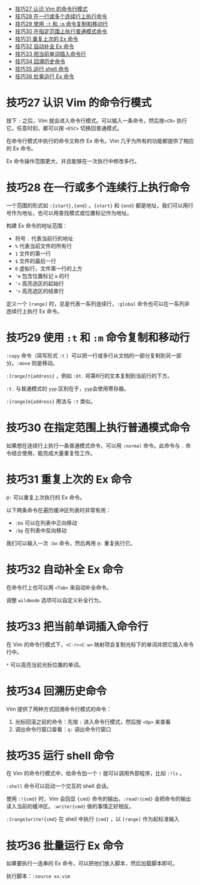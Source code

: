 - [技巧27 认识 Vim 的命令行模式](#技巧27-认识-vim-的命令行模式)
- [技巧28 在一行或多个连续行上执行命令](#技巧28-在一行或多个连续行上执行命令)
- [技巧29 使用 `:t` 和 `:m` 命令复制和移动行](#技巧29-使用-t-和-m-命令复制和移动行)
- [技巧30 在指定范围上执行普通模式命令](#技巧30-在指定范围上执行普通模式命令)
- [技巧31 重复上次的 Ex 命令](#技巧31-重复上次的-ex-命令)
- [技巧32 自动补全 Ex 命令](#技巧32-自动补全-ex-命令)
- [技巧33 把当前单词插入命令行](#技巧33-把当前单词插入命令行)
- [技巧34 回溯历史命令](#技巧34-回溯历史命令)
- [技巧35 运行 shell 命令](#技巧35-运行-shell-命令)
- [技巧36 批量运行 Ex 命令](#技巧36-批量运行-ex-命令)


# 技巧27 认识 Vim 的命令行模式

按下 `:` 之后，Vim 就会进入命令行模式。可以输入一条命令，然后按`<CR>` 执行它。任意时刻，都可以按 `<ESC>` 切换回普通模式。

在命令行模式中执行的命令又称作 Ex 命令。Vim 几乎为所有的功能都提供了相应的 Ex 命令。

Ex 命令操作范围更大，并且能够在一次执行中修改多行。

# 技巧28 在一行或多个连续行上执行命令

一个范围的形式如 `:{start},{end}` 。`{start}` 和 `{end}` 都是地址，我们可以用行号作为地址，也可以用查找模式或位置标记作为地址。

构建 Ex 命令的地址范围：
- 符号 `.` 代表当前行的地址
- `%` 代表当前文件的所有行
- `1` 文件的第一行
- `$` 文件的最后一行
- `0` 虚拟行，文件第一行的上方
- `'m` 包含位置标记 `m` 的行
- `'<` 高亮选区的起始行
- `'>` 高亮选区的结束行

定义一个 `[range]` 时，总是代表一系列连续行，`:global` 命令也可以在一系列非连续行上执行 Ex 命令。

# 技巧29 使用 `:t` 和 `:m` 命令复制和移动行

`:copy` 命令（简写形式 `:t` ）可以把一行或多行从文档的一部分复制到另一部分。`:move` 则是移动。

`:[range]t{address}` ，例如 `:6t.` 将第6行的文本复制到当前行的下方。

`:t.` 与普通模式的 `yyp` 区别在于，`yyp`会使用寄存器。

`:[range]m{address}` 用法与 `:t` 类似。

# 技巧30 在指定范围上执行普通模式命令

如果想在连续行上执行一条普通模式命令，可以用 `:normal` 命令。此命令与 `.` 命令结合使用，能完成大量重复性工作。

# 技巧31 重复上次的 Ex 命令

`@:` 可以重复上次执行的 Ex 命令。

以下两条命令在遍历缓冲区列表时非常有用：
- `:bn` 可以在列表中正向移动
- `:bp` 在列表中反向移动

我们可以输入一次 `:bn` 命令，然后再用 `@:` 重复执行它。

# 技巧32 自动补全 Ex 命令

在命令行上也可以用 `<Tab>` 来自动补全命令。

调整 `wildmode` 选项可以自定义补全行为。

# 技巧33 把当前单词插入命令行

在 Vim 的命令行模式下，`<C-r><C-w>` 映射项会复制光标下的单词并把它插入命令行中。

`*` 可以高亮当前光标位置的单词。   

# 技巧34 回溯历史命令

Vim 提供了两种方式回溯命令行模式的命令：

1. 光标回滚之前的命令：先按 `:` 进入命令行模式，然后按 `<Up>` 来查看
2. 调出命令行窗口查看：`q:` 调出命令行窗口

# 技巧35 运行 shell 命令

在 Vim 的命令行模式中，给命令加一个 `!` 就可以调用外部程序，比如 `:!ls` 。

`:shell` 命令可以启动一个交互的 shell 会话。

使用 `:!{cmd}` 时，Vim 会回显 `{cmd}` 命令的输出。`:read!{cmd}` 会把命令的输出读入当前的缓冲区。`:write!{cmd}` 做的事情正好相反。

`:[range]write!{cmd}` 在 shell 中执行 `{cmd}` ，以 `[range]` 作为起标准输入

# 技巧36 批量运行 Ex 命令

如果要执行一连串的 Ex 命令，可以把他们放入脚本，然后加载脚本即可。

执行脚本：`:source xx.vim`
